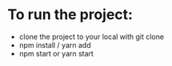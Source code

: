 # To run the project:

- clone the project to your local with git clone
- npm install / yarn add
- npm start or yarn start






